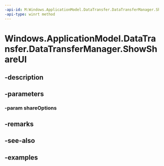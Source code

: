 ```yaml
---
-api-id: M:Windows.ApplicationModel.DataTransfer.DataTransferManager.ShowShareUI(Windows.ApplicationModel.DataTransfer.ShareUIOptions)
-api-type: winrt method
---
```


<!-- Method syntax.
public void DataTransferManager.ShowShareUI(ShareUIOptions shareOptions)
-->

# Windows.ApplicationModel.DataTransfer.DataTransferManager.ShowShareUI

## -description

## -parameters
### -param shareOptions

## -remarks

## -see-also

## -examples

